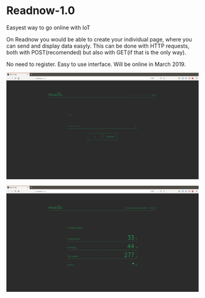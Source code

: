 # Readnow-1.0
Easyest way to go online with IoT

On Readnow you would be able to create your individual page, where you can send and display data easyly. This can be done with HTTP requests, both with POST(recomended) but also with GET(if that is the only way).

No need to register.
Easy to use interface.
Will be online in March 2019.

![](screenshots/Screenshot_mainpage_Readnow.png)

![](screenshots/Screenshot_nodeview_Readnow.png)
